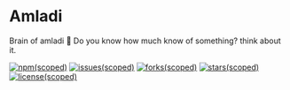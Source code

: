 # Amladi

Brain of amladi 🧠
Do you know how much know of something? think about it.

[![npm(scoped)](https://img.shields.io/badge/npm-v1.3.0-red)](https://www.npmjs.com/package/statistiken)
[![issues(scoped)](https://img.shields.io/github/issues/amladiorg/amladiserver)](https://github.com/amladiorg/amladiserver/issues)
[![forks(scoped)](https://img.shields.io/github/forks/amladiorg/amladiserver)](https://github.com/amladiorg/amladiserver)
[![stars(scoped)](https://img.shields.io/github/stars/amladiorg/amladiserver)](https://github.com/amladiorg/amladiserver)
[![license(scoped)](https://img.shields.io/badge/license-MIT-blue)](https://github.com/amladiorg/amladiserver)
